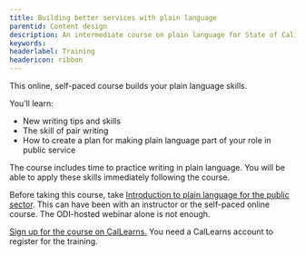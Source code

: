 ```yaml
---
title: Building better services with plain language
parentid: Content design
description: An intermediate course on plain language for State of California staff
keywords: 
headerlabel: Training
headericon: ribbon
---
```

<p class="text-lead">This online, self-paced course builds your plain language skills.</p>

You’ll learn: 

* New writing tips and skills
* The skill of pair writing
* How to create a plan for making plain language part of your role in public service

The course includes time to practice writing in plain language. You will be able to apply these skills immediately following the course.

Before taking this course, take [Introduction to plain language for the public sector](/content-design/introduction-plain-language-public-sector/). This can have been with an instructor or the self-paced online course. The ODI-hosted webinar alone is not enough.

[Sign up for the course on CalLearns.](https://calhr.geniussis.com/Registration.aspx?AID=4702) You need a CalLearns account to register for the training.
